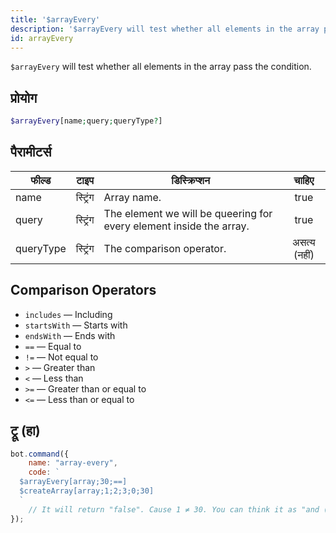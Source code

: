 ```yaml
---
title: '$arrayEvery'
description: '$arrayEvery will test whether all elements in the array pass the condition.'
id: arrayEvery
---
```


`$arrayEvery` will test whether all elements in the array pass the condition.

## प्रोयोग

```php
$arrayEvery[name;query;queryType?]
```

## पैरामीटर्स

| फील्ड     | टाइप     | डिस्क्रिप्शन                                                        |    चाहिए     |
| --------- | -------- | ------------------------------------------------------------------- |:------------:|
| name      | स्ट्रिंग | Array name.                                                         |     true     |
| query     | स्ट्रिंग | The element we will be queering for every element inside the array. |     true     |
| queryType | स्ट्रिंग | The comparison operator.                                            | असत्य (नहीं) |

## Comparison Operators

* `includes` — Including
* `startsWith` — Starts with
* `endsWith` — Ends with
* `==` — Equal to
* `!=` — Not equal to
* `>` — Greater than
* `<` — Less than
* `>=` — Greater than or equal to
* `<=` — Less than or equal to

## ट्रू (हा)

```javascript
bot.command({
    name: "array-every",
    code: `
  $arrayEvery[array;30;==]
  $createArray[array;1;2;3;0;30]
  `
    // It will return "false". Cause 1 ≠ 30. You can think it as "and (&&)" logical operator.
});
```
